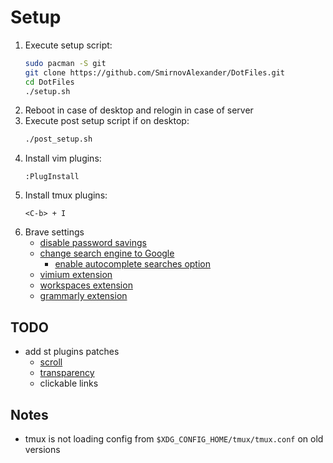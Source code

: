 # Setup

1) Execute setup script:
    ```bash
    sudo pacman -S git
    git clone https://github.com/SmirnovAlexander/DotFiles.git
    cd DotFiles
    ./setup.sh
    ```
2) Reboot in case of desktop and relogin in case of server
3) Execute post setup script if on desktop:
    ```bash
    ./post_setup.sh
    ```
4) Install vim plugins:
    ```
    :PlugInstall
    ```
5) Install tmux plugins:
    ```
    <C-b> + I
    ```
6) Brave settings
    - [disable password savings](brave://settings/passwords)
    - [change search engine to Google](brave://settings/search)
        * [enable autocomplete searches option](brave://settings/privacy)
    - [vimium extension](https://chrome.google.com/webstore/detail/vimium/dbepggeogbaibhgnhhndojpepiihcmeb?hl=en)
    - [workspaces extension](https://chrome.google.com/webstore/detail/workspaces/hpljjefgmnkloakbfckghmlapghabgfa?hl=en)
    - [grammarly extension](https://chrome.google.com/webstore/detail/grammarly-grammar-checker/kbfnbcaeplbcioakkpcpgfkobkghlhen)

## TODO

- add st plugins patches
    * [scroll](https://st.suckless.org/patches/scrollback/)
    * [transparency](https://st.suckless.org/patches/alpha/)
    * clickable links

## Notes

- tmux is not loading config from `$XDG_CONFIG_HOME/tmux/tmux.conf` on old versions
